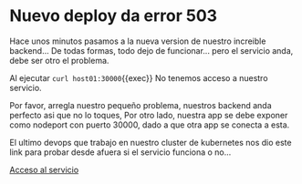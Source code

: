 
# Nuevo deploy da error 503

Hace unos minutos pasamos a la nueva version de nuestro increible backend... De todas formas, todo dejo de funcionar... pero el servicio anda, debe ser otro el problema.

Al ejecutar `curl host01:30000`{{exec}} No tenemos acceso a nuestro servicio.

Por favor, arregla nuestro pequeño problema, nuestros backend anda perfecto asi que no lo toques, Por otro lado, nuestra app se debe exponer como nodeport con puerto 30000, dado a que otra app se conecta a esta.

El ultimo devops que trabajo en nuestro cluster de kubernetes nos dio este link para probar desde afuera si el servicio funciona o no... 

[Acceso al servicio]({{TRAFFIC_HOST1_30000}})


